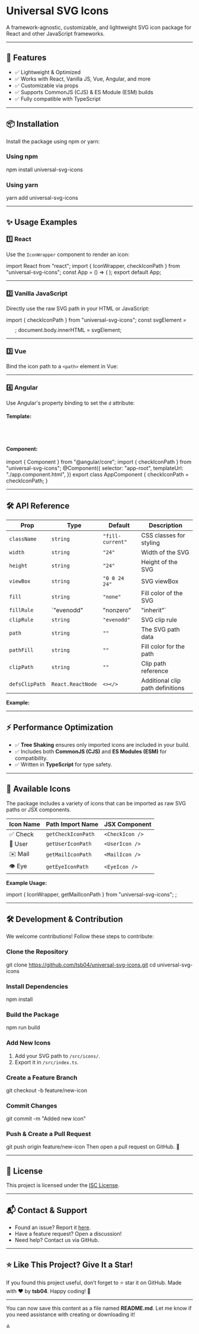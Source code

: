 # Universal SVG Icons
A framework-agnostic, customizable, and lightweight SVG icon package for React and other JavaScript frameworks.

---

## 🚀 Features
- ✅ Lightweight & Optimized  
- ✅ Works with React, Vanilla JS, Vue, Angular, and more  
- ✅ Customizable via props  
- ✅ Supports CommonJS (CJS) & ES Module (ESM) builds  
- ✅ Fully compatible with TypeScript  

---

## 📦 Installation
Install the package using npm or yarn:

### Using npm

npm install universal-svg-icons

### Using yarn

yarn add universal-svg-icons

---

## ✨ Usage Examples

### 1️⃣ React
Use the `IconWrapper` component to render an icon:


import React from "react";
import { IconWrapper, checkIconPath } from "universal-svg-icons";
const App = () => (
<IconWrapper path={checkIconPath} pathFill="black" width="32" height="32" />
);
export default App;

---

### 2️⃣ Vanilla JavaScript
Directly use the raw SVG path in your HTML or JavaScript:


import { checkIconPath } from "universal-svg-icons";
const svgElement = <svg width="24" height="24"><path d="${checkIconPath}" fill="black"/></svg>;
document.body.innerHTML = svgElement;

---

### 3️⃣ Vue
Bind the icon path to a `<path>` element in Vue:


<template>
<svg width="32" height="32">
<path :d="checkIconPath" fill="black" />
</svg>
</template>
<script>
import { checkIconPath } from "universal-svg-icons";
export default {
data() {
return {
checkIconPath,
};
},
};
</script>

---

### 4️⃣ Angular
Use Angular's property binding to set the `d` attribute:

#### Template:

<svg width="32" height="32">
<path [attr.d]="checkIconPath" fill="black" />
</svg>

#### Component:

import { Component } from "@angular/core";
import { checkIconPath } from "universal-svg-icons";
@Component({
selector: "app-root",
templateUrl: "./app.component.html",
})
export class AppComponent {
checkIconPath = checkIconPath;
}

---

## 🛠️ API Reference

| Prop             | Type                                    | Default            | Description                       |
|------------------|-----------------------------------------|--------------------|-----------------------------------|
| `className`      | `string`                                | `"fill-current"`   | CSS classes for styling           |
| `width`          | `string`                                | `"24"`             | Width of the SVG                  |
| `height`         | `string`                                | `"24"`             | Height of the SVG                 |
| `viewBox`        | `string`                                | `"0 0 24 24"`      | SVG viewBox                       |
| `fill`           | `string`                                | `"none"`           | Fill color of the SVG             |
| `fillRule`       | `"evenodd" | "nonzero" | "inherit"`     | `"evenodd"`        | SVG fill rule                     |
| `clipRule`       | `string`                                | `"evenodd"`        | SVG clip rule                     |
| `path`           | `string`                                | `""`               | The SVG path data                 |
| `pathFill`       | `string`                                | `""`               | Fill color for the path           |
| `clipPath`       | `string`                                | `""`               | Clip path reference               |
| `defsClipPath`   | `React.ReactNode`                       | `<></>`            | Additional clip path definitions  |

**Example:**

<IconWrapper
path={checkIconPath}
pathFill="red"
width="40"
height="40"
/>

---

## ⚡ Performance Optimization
- ✅ **Tree Shaking** ensures only imported icons are included in your build.  
- ✅ Includes both **CommonJS (CJS)** and **ES Modules (ESM)** for compatibility.  
- ✅ Written in **TypeScript** for type safety.

---

## 🎨 Available Icons

The package includes a variety of icons that can be imported as raw SVG paths or JSX components.

| Icon Name         | Path Import Name       | JSX Component     |
|-------------------|------------------------|-------------------|
| ✅ Check         | `getCheckIconPath`     | `<CheckIcon />`   |
| 👤 User          | `getUserIconPath`      | `<UserIcon />`    |
| ✉️ Mail          | `getMailIconPath`      | `<MailIcon />`    |
| 👁️ Eye           | `getEyeIconPath`       | `<EyeIcon />`     |

**Example Usage:**

import { IconWrapper, getMailIconPath } from "universal-svg-icons";
<IconWrapper
path={getMailIconPath}
pathFill="#0000FF"
width="48"
height="48"
/>;

---

## 🛠️ Development & Contribution

We welcome contributions! Follow these steps to contribute:

### Clone the Repository

git clone https://github.com/tsb04/universal-svg-icons.git
cd universal-svg-icons

### Install Dependencies

npm install

### Build the Package

npm run build

### Add New Icons
1. Add your SVG path to `/src/icons/`.  
2. Export it in `/src/index.ts`.

### Create a Feature Branch

git checkout -b feature/new-icon

### Commit Changes

git commit -m "Added new icon"

### Push & Create a Pull Request

git push origin feature/new-icon
Then open a pull request on GitHub. 🚀

---

## 📜 License

This project is licensed under the [ISC License](./LICENSE).

---

## 📬 Contact & Support

- Found an issue? Report it [here](https://github.com/tsb04/universal-svg-icons/issues).  
- Have a feature request? Open a discussion!  
- Need help? Contact us via GitHub.

---

## ⭐ Like This Project? Give It a Star!

If you found this project useful, don’t forget to ⭐ star it on GitHub. Made with ❤️ by **tsb04**. Happy coding! 🎉

---

You can now save this content as a file named **README.md**. Let me know if you need assistance with creating or downloading it!

<div>⁂</div>
